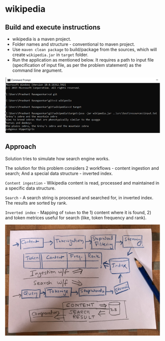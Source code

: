 # wikipedia

## Build and execute instructions
 - wikipedia is a maven project.
 - Folder names and structure - conventional to maven project.
 - Use `maven clean package` to build/package from the sources, which will create `wikipedia.jar` in `target` folder.
 - Run the application as mentioned below. It requires a path to input file (specification of input file, as per the problem statement) as the command line argument.

![alt text](https://raw.githubusercontent.com/prasegaonkar/wikipedia/master/execute.PNG) 
 
 

## Approach

Solution tries to simulate how search engine works.

The solution for this problem considers 2 workflows - content ingestion and search; And a special data structure - inverted index.

`Content ingestion` - Wikipedia content is read, processed and maintained in a specific data structure.

`Search` - A search string is processed and searched for, in inverted index. The results are sorted by rank.

`Inverted index` - Mapping of `token` to the 1) content where it is found, 2) and token metrices useful for search (like, token frequency and rank).


![alt text](https://raw.githubusercontent.com/prasegaonkar/wikipedia/master/IMG_1261.jpg)